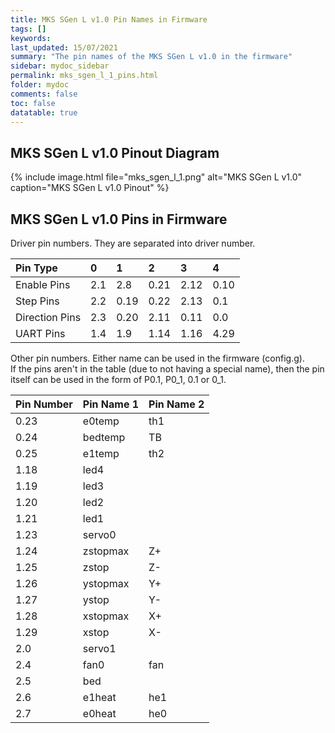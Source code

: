 ```yaml
---
title: MKS SGen L v1.0 Pin Names in Firmware
tags: []
keywords: 
last_updated: 15/07/2021
summary: "The pin names of the MKS SGen L v1.0 in the firmware"
sidebar: mydoc_sidebar
permalink: mks_sgen_l_1_pins.html
folder: mydoc
comments: false
toc: false
datatable: true
---
```


## MKS SGen L v1.0 Pinout Diagram

{% include image.html file="mks_sgen_l_1.png" alt="MKS SGen L v1.0" caption="MKS SGen L v1.0 Pinout" %}

## MKS SGen L v1.0 Pins in Firmware

Driver pin numbers. They are separated into driver number.

<div class="datatable-begin"></div>

|Pin Type|0|1|2|3|4|
| :------------- |:-------------|:-------------|:-------------|:-------------|:-------------|
|Enable Pins|2.1|2.8|0.21|2.12|0.10|
|Step Pins|2.2|0.19|0.22|2.13|0.1|
|Direction Pins|2.3|0.20|2.11|0.11|0.0|
|UART Pins|1.4|1.9|1.14|1.16|4.29|

<div class="datatable-end"></div>

Other pin numbers. Either name can be used in the firmware (config.g).  
If the pins aren't in the table (due to not having a special name), then the pin itself can be used in the form of P0.1, P0_1, 0.1 or 0_1.  

<div class="datatable-begin"></div>

|Pin Number|Pin Name 1|Pin Name 2|
| :------------- |:-------------|:-------------|
|0.23|e0temp|th1|
|0.24|bedtemp|TB|
|0.25|e1temp|th2|
|1.18|led4||
|1.19|led3||
|1.20|led2||
|1.21|led1||
|1.23|servo0||
|1.24|zstopmax|Z+|
|1.25|zstop|Z-|
|1.26|ystopmax|Y+|
|1.27|ystop|Y-|
|1.28|xstopmax|X+|
|1.29|xstop|X-|
|2.0|servo1||
|2.4|fan0|fan|
|2.5|bed||
|2.6|e1heat|he1|
|2.7|e0heat|he0|

<div class="datatable-end"></div>